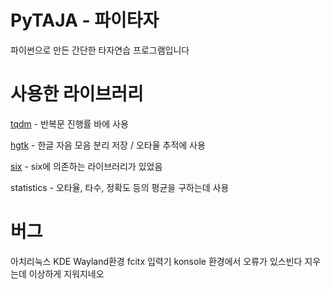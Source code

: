 # PyTAJA - 파이타자
파이썬으로 만든 간단한 타자연습 프로그램입니다

# 사용한 라이브러리
[tqdm](https://github.com/tqdm/tqdm) - 반복문 진행률 바에 사용

[hgtk](https://github.com/bluedisk/hangul-toolkit) - 한글 자음 모음 분리 저장 / 오타율 추적에 사용

[six](https://github.com/benjaminp/six) - six에 의존하는 라이브러리가 있었음

statistics - 오타율, 타수, 정확도 등의 평균을 구하는데 사용

# 버그
아치리눅스 KDE Wayland환경 fcitx 입력기 konsole 환경에서 오류가 있스빈다 지우는데 이상하게 지워지네오
